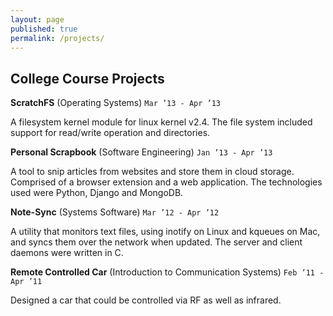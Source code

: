```yaml
---
layout: page
published: true
permalink: /projects/
---
```


## College Course Projects

**ScratchFS** (Operating Systems)
`Mar ’13 - Apr ’13`

A filesystem kernel module for linux kernel v2.4. The file system included support for read/write operation and directories.

**Personal Scrapbook** (Software Engineering)
`Jan ’13 - Apr ’13`

A tool to snip articles from websites and store them in cloud storage. Comprised of a browser extension and a web application. The technologies used were Python, Django and MongoDB.

**Note-Sync** (Systems Software)
`Mar ’12 - Apr ’12`

A utility that monitors text files, using inotify on Linux and kqueues on Mac, and syncs them over the network when updated. The server and client daemons were written in C.

**Remote Controlled Car** (Introduction to Communication Systems)
`Feb ’11 - Apr ’11`

Designed a car that could be controlled via RF as well as infrared.